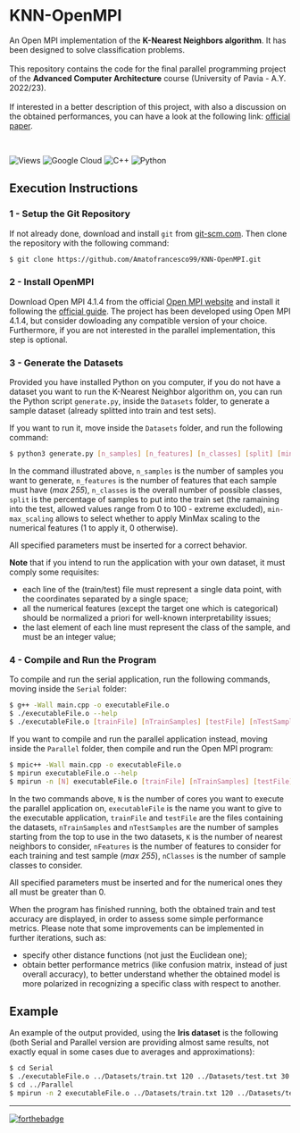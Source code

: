 # KNN-OpenMPI
An Open MPI implementation of the **K-Nearest Neighbors algorithm**. It has been designed to solve classification problems.<br><br>
This repository contains the code for the final parallel programming project of the **Advanced Computer Architecture** course (University of Pavia - A.Y. 2022/23).<br><br>
If interested in a better description of this project, with also a discussion on the obtained performances, you can have a look at the following link: [official paper](/Report/paper.pdf).

<br>

![Views](https://komarev.com/ghpvc/?username=KNN-OpenMPI&label=Views&style=for-the-badge&color=blue)
![Google Cloud](https://img.shields.io/badge/Google_Cloud-4285F4?style=for-the-badge&logo=google-cloud&logoColor=white)
![C++](https://img.shields.io/badge/C%2B%2B-00599C?style=for-the-badge&logo=c%2B%2B&logoColor=white)
![Python](https://img.shields.io/badge/Python-FFD43B?style=for-the-badge&logo=python&logoColor=blue)

## Execution Instructions

### 1 - Setup the Git Repository
If not already done, download and install ```git``` from [git-scm.com](https://git-scm.com/book/en/v2/Getting-Started-Installing-Git). 
Then clone the repository with the following command:
```bash
$ git clone https://github.com/Amatofrancesco99/KNN-OpenMPI.git
```

### 2 - Install OpenMPI
Download Open MPI 4.1.4 from the official [Open MPI website](https://www.open-mpi.org/software/ompi/v4.1/) and install it following the [official guide](https://www.open-mpi.org/faq/?category=building#easy-build). The project has been developed using Open MPI 4.1.4, but consider dowloading any compatible version of your choice. Furthermore, if you are not interested in the parallel implementation, this step is optional.

### 3 - Generate the Datasets
Provided you have installed Python on you computer, if you do not have a dataset you want to run the K-Nearest Neighbor algorithm on, you can run the Python script ```generate.py```, inside the ```Datasets``` folder, to generate a sample dataset (already splitted into train and test sets).

If you want to run it, move inside the ```Datasets``` folder, and run the following command:
```bash
$ python3 generate.py [n_samples] [n_features] [n_classes] [split] [min-max_scaling]
```

In the command illustrated above, ```n_samples``` is the number of samples you want to generate, ```n_features``` is the number of features that each sample must have (*max 255*), ```n_classes``` is the overall number of possible classes, ```split``` is the percentage of samples to put into the train set (the ramaining into the test, allowed values range from 0 to 100 - extreme excluded), ```min-max_scaling``` allows to select whether to apply MinMax scaling to the numerical features (1 to apply it, 0 otherwise).

All specified parameters must be inserted for a correct behavior.

**Note** that if you intend to run the application with your own dataset, it must comply some requisites:
- each line of the (train/test) file must represent a single data point, with the coordinates separated by a single space;
- all the numerical features (except the target one which is categorical) should be normalized a priori for well-known interpretability issues;
- the last element of each line must represent the class of the sample, and must be an integer value;

### 4 - Compile and Run the Program
To compile and run the serial application, run the following commands, moving inside the ```Serial``` folder:
```bash
$ g++ -Wall main.cpp -o executableFile.o
$ ./executableFile.o --help
$ ./executableFile.o [trainFile] [nTrainSamples] [testFile] [nTestSamples] [K] [nFeatures] [nClasses]
```

If you want to compile and run the parallel application instead, moving inside the ```Parallel``` folder, then compile and run the Open MPI program:
```bash
$ mpic++ -Wall main.cpp -o executableFile.o
$ mpirun executableFile.o --help
$ mpirun -n [N] executableFile.o [trainFile] [nTrainSamples] [testFile] [nTestSamples] [K] [nFeatures] [nClasses]
```

In the two commands above, ```N``` is the number of cores you want to execute the parallel application on, ```executableFile``` is the name you want to give to the executable application, ```trainFile``` and ```testFile``` are the files containing the datasets, ```nTrainSamples``` and ```nTestSamples``` are the number of samples starting from the top to use in the two datasets, ```K``` is the number of nearest neighbors to consider, ```nFeatures``` is the number of features to consider for each training and test sample (*max 255*), ```nClasses``` is the number of sample classes to consider.

All specified parameters must be inserted and for the numerical ones they all must be greater than 0.

When the program has finished running, both the obtained train and test accuracy are displayed, in order to assess some simple performance 
metrics. Please note that some improvements can be implemented in further iterations, such as: 
- specify other distance functions (not just the Euclidean one);
- obtain better performance metrics (like confusion matrix, instead of just overall accuracy), to better understand whether the obtained model is more polarized in recognizing a specific class with respect to another.

## Example
An example of the output provided, using the **Iris dataset** is the following (both Serial and Parallel version are providing almost same results, not exactly equal in some cases due to averages and approximations):
```bash
$ cd Serial
$ ./executableFile.o ../Datasets/train.txt 120 ../Datasets/test.txt 30 2 4 3
$ cd ../Parallel
$ mpirun -n 2 executableFile.o ../Datasets/train.txt 120 ../Datasets/test.txt 30 2 4 3
```

***
[![forthebadge](https://forthebadge.com/images/badges/powered-by-coders-sweat.svg)](https://forthebadge.com)
